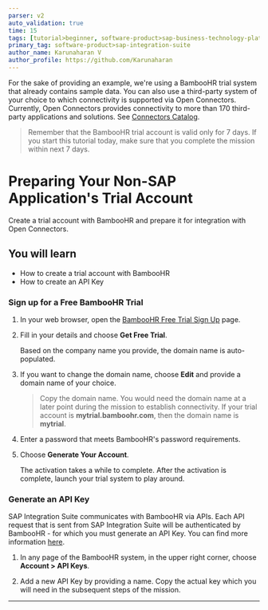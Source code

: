 ```yaml
---
parser: v2
auto_validation: true
time: 15
tags: [tutorial>beginner, software-product>sap-business-technology-platform, software-product>sap-btp--cloud-foundry-environment]
primary_tag: software-product>sap-integration-suite
author_name: Karunaharan V
author_profile: https://github.com/Karunaharan
---
```


For the sake of providing an example, we're using a BambooHR trial system that already contains sample data. You can also use a third-party system of your choice to which connectivity is supported via Open Connectors. Currently, Open Connectors provides connectivity to more than 170 third-party applications and solutions. See [Connectors Catalog](https://help.openconnectors.ext.hana.ondemand.com/home/catalog).

> Remember that the BambooHR trial account is valid only for 7 days. If you start this tutorial today, make sure that you complete the mission within next 7 days.

# Preparing Your Non-SAP Application's Trial Account 
<!-- description --> Create a trial account with BambooHR and prepare it for integration with Open Connectors.

## You will learn
-	How to create a trial account with BambooHR
-	How to create an API Key 


### Sign up for a Free BambooHR Trial

1. In your web browser, open the [BambooHR Free Trial Sign Up](https://www.bamboohr.com/signup/) page.

2. Fill in your details and choose **Get Free Trial**.

    Based on the company name you provide, the domain name is auto-populated.

3. If you want to change the domain name, choose **Edit** and provide a domain name of your choice.

    > Copy the domain name. You would need the domain name at a later point during the mission to establish connectivity. If your trial account is **mytrial.bamboohr.com**, then the domain name is **mytrial**.

4. Enter a password that meets BambooHR's password requirements.

5. Choose **Generate Your Account**.

    The activation takes a while to complete. After the activation is complete, launch your trial system to play around.


### Generate an API Key

SAP Integration Suite communicates with BambooHR via APIs. Each API request that is sent from SAP Integration Suite will be authenticated by BambooHR - for which you must generate an API Key. You can find more information [here](https://documentation.bamboohr.com/docs/getting-started#authentication).

1. In any page of the BambooHR system, in the upper right corner, choose **Account > API Keys**.

2. Add a new API Key by providing a name. Copy the actual key which you will need in the subsequent steps of the mission.

---
